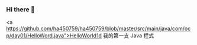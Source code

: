 ### Hi there 👋

<!--
**ha450759/ha450759** is a ✨ _special_ ✨ repository because its `README.md` (this file) appears on your GitHub profile.

Here are some ideas to get you started:

- 🔭 I’m currently working on ...
- 🌱 I’m currently learning ...
- 👯 I’m looking to collaborate on ...
- 🤔 I’m looking for help with ...
- 💬 Ask me about ...
- 📫 How to reach me: ...
- 😄 Pronouns: ...
- ⚡ Fun fact: ...
-->
<a https://github.com/ha450759/ha450759/blob/master/src/main/java/com/ocp/day01/HelloWord.java">HelloWorld1d 我的第一支 Java 程式</a>
